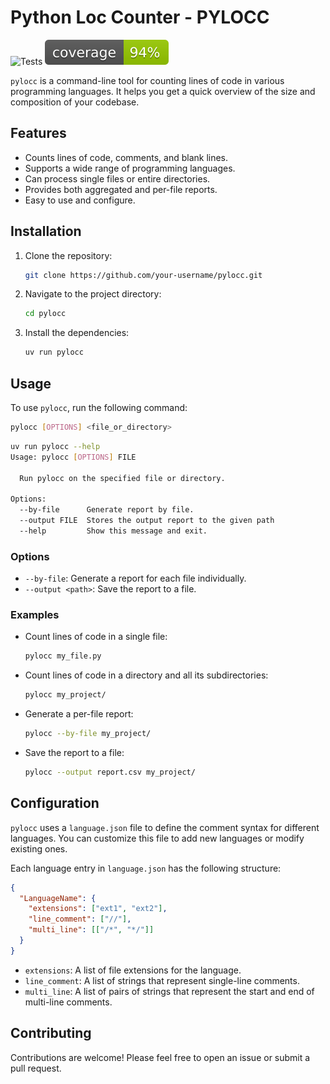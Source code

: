 # Python Loc Counter - PYLOCC
![Tests](https://github.com/cirius1792/pylocc/actions/workflows/tests.yml/badge.svg) ![Coverage](coverage.svg)

`pylocc` is a command-line tool for counting lines of code in various programming languages. It helps you get a quick overview of the size and composition of your codebase.

## Features

*   Counts lines of code, comments, and blank lines.
*   Supports a wide range of programming languages.
*   Can process single files or entire directories.
*   Provides both aggregated and per-file reports.
*   Easy to use and configure.

## Installation

1.  Clone the repository:
    ```bash
    git clone https://github.com/your-username/pylocc.git
    ```
2.  Navigate to the project directory:
    ```bash
    cd pylocc
    ```
3.  Install the dependencies:
    ```bash
    uv run pylocc
    ```

## Usage

To use `pylocc`, run the following command:

```bash
pylocc [OPTIONS] <file_or_directory>
```

```bash
uv run pylocc --help
Usage: pylocc [OPTIONS] FILE

  Run pylocc on the specified file or directory.

Options:
  --by-file      Generate report by file.
  --output FILE  Stores the output report to the given path
  --help         Show this message and exit.

```

### Options

*   `--by-file`: Generate a report for each file individually.
*   `--output <path>`: Save the report to a file.

### Examples

*   Count lines of code in a single file:
    ```bash
    pylocc my_file.py
    ```
*   Count lines of code in a directory and all its subdirectories:
    ```bash
    pylocc my_project/
    ```
*   Generate a per-file report:
    ```bash
    pylocc --by-file my_project/
    ```
*   Save the report to a file:
    ```bash
    pylocc --output report.csv my_project/
    ```

## Configuration

`pylocc` uses a `language.json` file to define the comment syntax for different languages. You can customize this file to add new languages or modify existing ones.

Each language entry in `language.json` has the following structure:

```json
{
  "LanguageName": {
    "extensions": ["ext1", "ext2"],
    "line_comment": ["//"],
    "multi_line": [["/*", "*/"]]
  }
}
```

*   `extensions`: A list of file extensions for the language.
*   `line_comment`: A list of strings that represent single-line comments.
*   `multi_line`: A list of pairs of strings that represent the start and end of multi-line comments.

## Contributing

Contributions are welcome! Please feel free to open an issue or submit a pull request.
